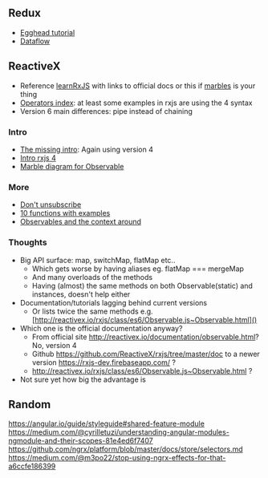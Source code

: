 ## Redux
- [Egghead tutorial](https://egghead.io/courses/getting-started-with-redux)
- [Dataflow](https://redux.js.org/basics/dataflow)

## ReactiveX
- Reference [learnRxJS](https://www.learnrxjs.io) with links to official docs or this if [marbles](http://rxmarbles.com) is your thing
- [Operators index](http://reactivex.io/documentation/operators.html): at least some examples in rxjs are using the 4 syntax
- Version 6 main differences: pipe instead of chaining

### Intro
- [The missing intro](https://gist.github.com/staltz/868e7e9bc2a7b8c1f754): Again using version 4
- [Intro rxjs 4](https://github.com/Reactive-Extensions/RxJS/blob/master/doc/gettingstarted/creating.md)
- [Marble diagram for Observable](http://reactivex.io/documentation/observable.html)

### More
- [Don't unsubscribe](https://medium.com/@benlesh/rxjs-dont-unsubscribe-6753ed4fda87)
- [10 functions with examples](https://www.sitepoint.com/rxjs-functions-with-examples/)
- [Observables and the context around](https://github.com/ReactiveX/rxjs/blob/master/doc/observable.md)

### Thoughts
- Big API surface: map, switchMap, flatMap etc..
  - Which gets worse by having aliases eg. flatMap === mergeMap
  - And many overloads of the methods
  - Having (almost) the same methods on both Observable(static) and instances, doesn't help either
- Documentation/tutorials lagging behind current versions
  - Or lists twice the same methods e.g. [http://reactivex.io/rxjs/class/es6/Observable.js~Observable.html]()
- Which one is the official documentation anyway? 
  - From official site http://reactivex.io/documentation/observable.html? No, version 4
  - Github https://github.com/ReactiveX/rxjs/tree/master/doc to a newer version https://rxjs-dev.firebaseapp.com/ ? 
  - http://reactivex.io/rxjs/class/es6/Observable.js~Observable.html ?
- Not sure yet how big the advantage is

## Random
https://angular.io/guide/styleguide#shared-feature-module
https://medium.com/@cyrilletuzi/understanding-angular-modules-ngmodule-and-their-scopes-81e4ed6f7407
https://github.com/ngrx/platform/blob/master/docs/store/selectors.md
https://medium.com/@m3po22/stop-using-ngrx-effects-for-that-a6ccfe186399
